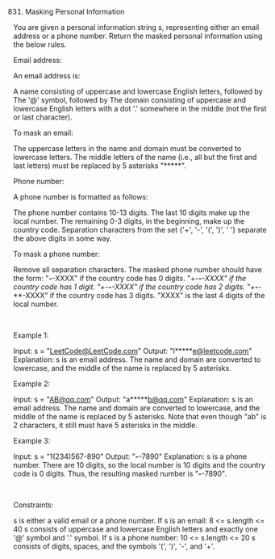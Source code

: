831. Masking Personal Information

You are given a personal information string s, representing either an email address or a phone number. Return the masked personal information using the below rules.

Email address:

An email address is:

A name consisting of uppercase and lowercase English letters, followed by
The '@' symbol, followed by
The domain consisting of uppercase and lowercase English letters with a dot '.' somewhere in the middle (not the first or last character).

To mask an email:

The uppercase letters in the name and domain must be converted to lowercase letters.
The middle letters of the name (i.e., all but the first and last letters) must be replaced by 5 asterisks "*****".

Phone number:

A phone number is formatted as follows:

The phone number contains 10-13 digits.
The last 10 digits make up the local number.
The remaining 0-3 digits, in the beginning, make up the country code.
Separation characters from the set {'+', '-', '(', ')', ' '} separate the above digits in some way.

To mask a phone number:

Remove all separation characters.
The masked phone number should have the form:
"***-***-XXXX" if the country code has 0 digits.
"+*-***-***-XXXX" if the country code has 1 digit.
"+**-***-***-XXXX" if the country code has 2 digits.
"+***-***-***-XXXX" if the country code has 3 digits.
"XXXX" is the last 4 digits of the local number.

 

Example 1:

Input: s = "LeetCode@LeetCode.com"
Output: "l*****e@leetcode.com"
Explanation: s is an email address.
The name and domain are converted to lowercase, and the middle of the name is replaced by 5 asterisks.


Example 2:

Input: s = "AB@qq.com"
Output: "a*****b@qq.com"
Explanation: s is an email address.
The name and domain are converted to lowercase, and the middle of the name is replaced by 5 asterisks.
Note that even though "ab" is 2 characters, it still must have 5 asterisks in the middle.


Example 3:

Input: s = "1(234)567-890"
Output: "***-***-7890"
Explanation: s is a phone number.
There are 10 digits, so the local number is 10 digits and the country code is 0 digits.
Thus, the resulting masked number is "***-***-7890".


 

Constraints:

s is either a valid email or a phone number.
If s is an email:
8 <= s.length <= 40
s consists of uppercase and lowercase English letters and exactly one '@' symbol and '.' symbol.
If s is a phone number:
10 <= s.length <= 20
s consists of digits, spaces, and the symbols '(', ')', '-', and '+'.